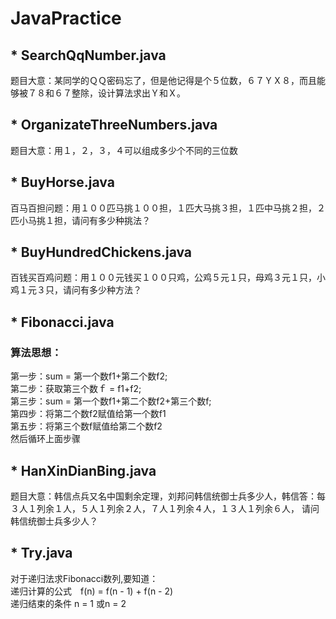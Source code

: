 # JavaPractice
## * SearchQqNumber.java<br>
题目大意：某同学的ＱＱ密码忘了，但是他记得是个５位数，６７ＹＸ８，而且能够被７８和６７整除，设计算法求出Ｙ和Ｘ。
## * OrganizateThreeNumbers.java<br>
题目大意：用１，２，３，４可以组成多少个不同的三位数
## * BuyHorse.java<br>
百马百担问题：用１００匹马挑１００担，１匹大马挑３担，１匹中马挑２担，２匹小马挑１担，请问有多少种挑法？
## * BuyHundredChickens.java<br>
百钱买百鸡问题：用１００元钱买１００只鸡，公鸡５元１只，母鸡３元１只，小鸡１元３只，请问有多少种方法？
## * Fibonacci.java<br>
### 算法思想：<br>
第一步：sum = 第一个数f1+第二个数f2;<br>
第二步：获取第三个数ｆ = f1+f2;<br>
第三步：sum = 第一个数f1+第二个数f2+第三个数f;<br>
第四步：将第二个数f2赋值给第一个数f1<br>
第五步：将第三个数f赋值给第二个数f2<br>
然后循环上面步骤
## * HanXinDianBing.java<br>
题目大意：韩信点兵又名中国剩余定理，刘邦问韩信统御士兵多少人，韩信答：每３人１列余１人，５人１列余２人，７人１列余４人，１３人１列余６人，
请问韩信统御士兵多少人？
## * Try.java<br>
对于递归法求Fibonacci数列,要知道：<br>
递归计算的公式　f(n) = f(n - 1) + f(n - 2)<br>
递归结束的条件 n = 1 或n = 2


